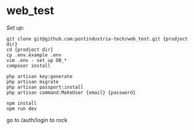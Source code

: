 # web_test

*Set up:*

```
git clone git@github.com:postindustria-tech/web_test.git {prodject dir}
cd {prodject dir}
cp .env.example .env 
vim .env - set up DB_*
composer install

php artisan key:generate
php artisan migrate
php artisan passport:install
php artisan command:MakeUser {email} {password}

npm install
npm run dev
```

go to /auth/login to rock

